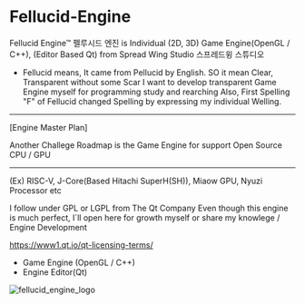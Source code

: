 # Fellucid-Engine
Fellucid Engine™ 펠루시드 엔진 is Individual (2D, 3D) Game Engine(OpenGL / C++), (Editor Based Qt) from Spread Wing Studio 스프레드윙 스튜디오 

* Fellucid means, It came from Pellucid by English. 
SO it mean Clear, Transparent without some Scar
I want to develop transparent Game Engine myself for programming study and rearching
Also, First Spelling "F" of Fellucid changed Spelling by expressing my individual Welling. 

---------------------------
[Engine Master Plan]

Another Challege Roadmap is the Game Engine for support Open Source CPU / GPU 

---------------------------

(Ex) RISC-V, J-Core(Based Hitachi SuperH(SH)), Miaow GPU, Nyuzi Processor etc

I follow under GPL or LGPL from The Qt Company
Even though this engine is much perfect, I`ll open here for growth myself or share my knowlege / Engine Development 

https://www1.qt.io/qt-licensing-terms/

- Game Engine (OpenGL / C++)
- Engine Editor(Qt)

![fellucid_engine_logo](https://user-images.githubusercontent.com/14072045/40580090-78ca45be-6172-11e8-80e7-607475271f10.png)

